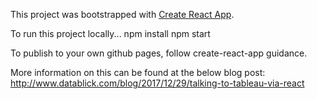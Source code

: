 This project was bootstrapped with [Create React App](https://github.com/facebookincubator/create-react-app).

To run this project locally...
npm install
npm start

To publish to your own github pages, follow create-react-app guidance.

More information on this can be found at the below blog post:
http://www.datablick.com/blog/2017/12/29/talking-to-tableau-via-react
